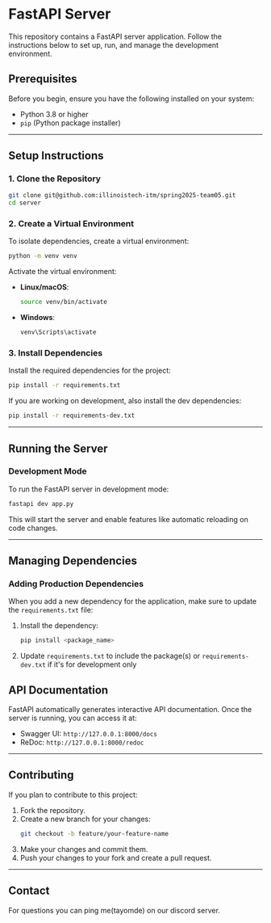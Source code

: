 # FastAPI Server

This repository contains a FastAPI server application. Follow the instructions below to set up, run, and manage the development environment.

## Prerequisites

Before you begin, ensure you have the following installed on your system:
- Python 3.8 or higher
- `pip` (Python package installer)

---

## Setup Instructions

### 1. Clone the Repository
```bash
git clone git@github.com:illinoistech-itm/spring2025-team05.git
cd server
```

### 2. Create a Virtual Environment
To isolate dependencies, create a virtual environment:
```bash
python -m venv venv
```

Activate the virtual environment:
- **Linux/macOS**:
  ```bash
  source venv/bin/activate
  ```
- **Windows**:
  ```bash
  venv\Scripts\activate
  ```

### 3. Install Dependencies
Install the required dependencies for the project:
```bash
pip install -r requirements.txt
```

If you are working on development, also install the dev dependencies:
```bash
pip install -r requirements-dev.txt
```

---

## Running the Server

### Development Mode
To run the FastAPI server in development mode:
```bash
fastapi dev app.py
```

This will start the server and enable features like automatic reloading on code changes.

---

## Managing Dependencies

### Adding Production Dependencies
When you add a new dependency for the application, make sure to update the `requirements.txt` file:
1. Install the dependency:
   ```bash
   pip install <package_name>
   ```
2. Update `requirements.txt` to include the package(s) or `requirements-dev.txt`
   if it's for development only

## API Documentation

FastAPI automatically generates interactive API documentation. Once the server is running, you can access it at:
- Swagger UI: `http://127.0.0.1:8000/docs`
- ReDoc: `http://127.0.0.1:8000/redoc`

---

## Contributing

If you plan to contribute to this project:
1. Fork the repository.
2. Create a new branch for your changes:
   ```bash
   git checkout -b feature/your-feature-name
   ```
3. Make your changes and commit them.
4. Push your changes to your fork and create a pull request.

---

## Contact

For questions you can ping me(tayomde) on our discord server.
